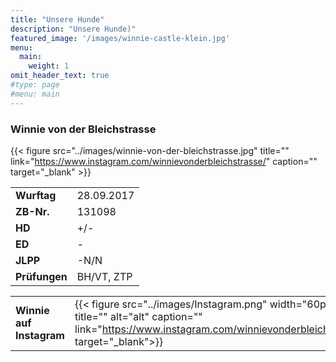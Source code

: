 ```yaml
---
title: "Unsere Hunde"
description: "Unsere Hunde)"
featured_image: '/images/winnie-castle-klein.jpg'
menu:
  main:
    weight: 1
omit_header_text: true
#type: page
#menu: main
---
```


### Winnie von der Bleichstrasse

{{< figure src="../images/winnie-von-der-bleichstrasse.jpg" title="" link="https://www.instagram.com/winnievonderbleichstrasse/"  caption=""  target="_blank" >}}  

|               |            |
|---------------|------------|
| **Wurftag**   | 28.09.2017 |
| **ZB-Nr.**    | 131098     |
| **HD**        | +/-        |
| **ED**        | -          |
| **JLPP**      | -N/N       |
| **Prüfungen** | BH/VT, ZTP |

|   |   |
|---|---|
| **Winnie auf Instagram** | {{< figure src="../images/Instagram.png"  width="60px" title="" alt="alt" caption="" link="https://www.instagram.com/winnievonderbleichstrasse/" target="_blank">}} |
